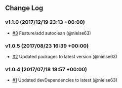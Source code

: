 ## Change Log

### v1.1.0 (2017/12/19 23:13 +00:00)
- [#3](https://github.com/nielse63/expand-hex-code/pull/3) Feature/add autoclean (@nielse63)

### v1.0.5 (2017/08/23 16:39 +00:00)
- [#2](https://github.com/nielse63/expand-hex-code/pull/2) Updated packages to latest version (@nielse63)

### v1.0.4 (2017/07/18 18:57 +00:00)
- [#1](https://github.com/nielse63/expand-hex-code/pull/1) Updated devDependencies to latest (@nielse63)